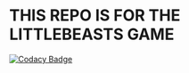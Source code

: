 # THIS REPO IS FOR THE LITTLEBEASTS GAME

[![Codacy Badge](https://app.codacy.com/project/badge/Grade/d2a45652d72f41309a00786324ca76d0)](https://www.codacy.com/gh/LittleBeasts/littleBeasts/dashboard?utm_source=github.com&amp;utm_medium=referral&amp;utm_content=LittleBeasts/littleBeasts&amp;utm_campaign=Badge_Grade)

